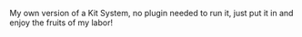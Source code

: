 My own version of a Kit System, no plugin needed to run it, just put it in and enjoy the fruits of my labor!
